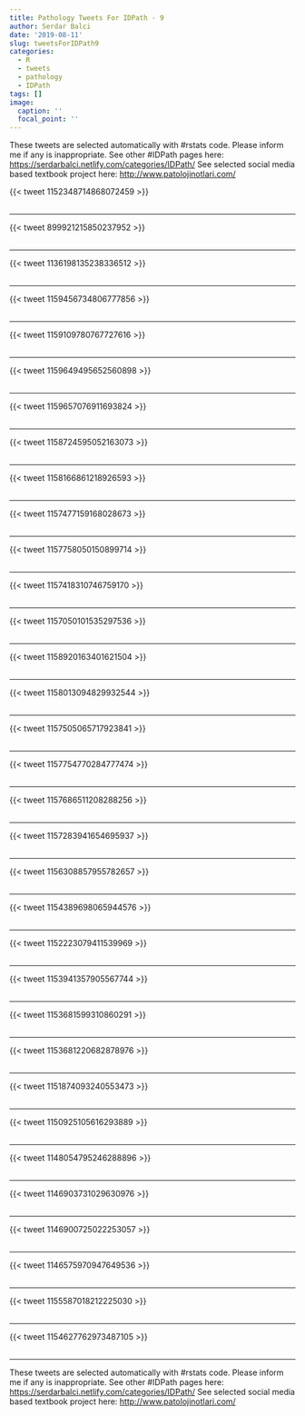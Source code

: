 ```yaml
---
title: Pathology Tweets For IDPath - 9
author: Serdar Balci
date: '2019-08-11'
slug: tweetsForIDPath9
categories:
  - R
  - tweets
  - pathology
  - IDPath
tags: []
image:
  caption: ''
  focal_point: ''
---
```



These tweets are selected automatically with #rstats code. Please inform me if any is inappropriate.
See other #IDPath pages here: https://serdarbalci.netlify.com/categories/IDPath/ 
See selected social media based textbook project here: http://www.patolojinotlari.com/

{{< tweet 1152348714868072459 >}}
<br>
<br>
<hr>
{{< tweet 899921215850237952 >}}
<br>
<br>
<hr>
{{< tweet 1136198135238336512 >}}
<br>
<br>
<hr>
{{< tweet 1159456734806777856 >}}
<br>
<br>
<hr>
{{< tweet 1159109780767727616 >}}
<br>
<br>
<hr>
{{< tweet 1159649495652560898 >}}
<br>
<br>
<hr>
{{< tweet 1159657076911693824 >}}
<br>
<br>
<hr>
{{< tweet 1158724595052163073 >}}
<br>
<br>
<hr>
{{< tweet 1158166861218926593 >}}
<br>
<br>
<hr>
{{< tweet 1157477159168028673 >}}
<br>
<br>
<hr>
{{< tweet 1157758050150899714 >}}
<br>
<br>
<hr>
{{< tweet 1157418310746759170 >}}
<br>
<br>
<hr>
{{< tweet 1157050101535297536 >}}
<br>
<br>
<hr>
{{< tweet 1158920163401621504 >}}
<br>
<br>
<hr>
{{< tweet 1158013094829932544 >}}
<br>
<br>
<hr>
{{< tweet 1157505065717923841 >}}
<br>
<br>
<hr>
{{< tweet 1157754770284777474 >}}
<br>
<br>
<hr>
{{< tweet 1157686511208288256 >}}
<br>
<br>
<hr>
{{< tweet 1157283941654695937 >}}
<br>
<br>
<hr>
{{< tweet 1156308857955782657 >}}
<br>
<br>
<hr>
{{< tweet 1154389698065944576 >}}
<br>
<br>
<hr>
{{< tweet 1152223079411539969 >}}
<br>
<br>
<hr>
{{< tweet 1153941357905567744 >}}
<br>
<br>
<hr>
{{< tweet 1153681599310860291 >}}
<br>
<br>
<hr>
{{< tweet 1153681220682878976 >}}
<br>
<br>
<hr>
{{< tweet 1151874093240553473 >}}
<br>
<br>
<hr>
{{< tweet 1150925105616293889 >}}
<br>
<br>
<hr>
{{< tweet 1148054795246288896 >}}
<br>
<br>
<hr>
{{< tweet 1146903731029630976 >}}
<br>
<br>
<hr>
{{< tweet 1146900725022253057 >}}
<br>
<br>
<hr>
{{< tweet 1146575970947649536 >}}
<br>
<br>
<hr>
{{< tweet 1155587018212225030 >}}
<br>
<br>
<hr>
{{< tweet 1154627762973487105 >}}
<br>
<br>
<hr>


These tweets are selected automatically with #rstats code. Please inform me if any is inappropriate.
See other #IDPath pages here: https://serdarbalci.netlify.com/categories/IDPath/ 
See selected social media based textbook project here: http://www.patolojinotlari.com/
